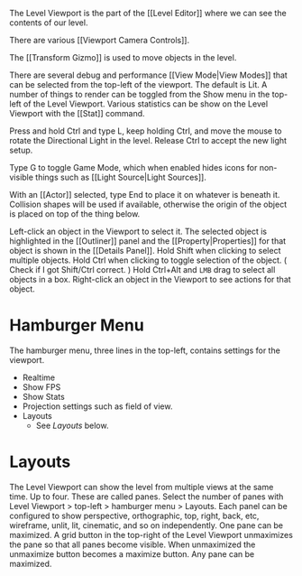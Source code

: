 The Level Viewport is the part of the [[Level Editor]] where we can see the contents of our level.

There are various [[Viewport Camera Controls]].

The [[Transform Gizmo]] is used to move objects in the level.

There are several debug and performance [[View Mode|View Modes]] that can be selected from the top-left of the viewport.
The default is Lit.
A number of things to render can be toggled from the Show menu in the top-left of the Level Viewport.
Various statistics can be show on the Level Viewport with the [[Stat]] command.

Press and hold Ctrl and type L, keep holding Ctrl, and move the mouse to rotate the Directional Light in the level.
Release Ctrl to accept the new light setup.

Type G to toggle Game Mode, which when enabled hides icons for non-visible things such as [[Light Source|Light Sources]].

With an [[Actor]] selected, type End to place it on whatever is beneath it.
Collision shapes will be used if available, otherwise the origin of the object is placed on top of the thing below.

Left-click an object in the Viewport to select it.
The selected object is highlighted in the [[Outliner]] panel and the [[Property|Properties]] for that object is shown in the [[Details Panel]].
Hold Shift when clicking to select multiple objects.
Hold Ctrl when clicking to toggle selection of the object.
(
Check if I got Shift/Ctrl correct.
)
Hold Ctrl+Alt and `LMB` drag to select all objects in a box.
Right-click an object in the Viewport to see actions for that object.


# Hamburger Menu

The hamburger menu, three lines in the top-left, contains settings for the viewport.

- Realtime
- Show FPS
- Show Stats
- Projection settings such as field of view.
- Layouts
	- See _Layouts_ below.


# Layouts

The Level Viewport can show the level from multiple views at the same time.
Up to four.
These are called panes.
Select the number of panes with Level Viewport > top-left > hamburger menu > Layouts.
Each panel can be configured to show perspective, orthographic, top, right, back, etc, wireframe, unlit, lit, cinematic, and so on independently.
One pane can be maximized.
A grid button in the top-right of the Level Viewport unmaximizes the pane so that all panes become visible.
When unmaximized the unmaximize button becomes a maximize button.
Any pane can be maximized.
